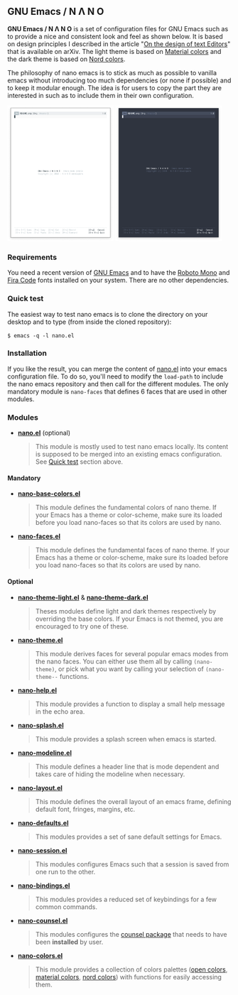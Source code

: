 ## GNU Emacs / N Λ N O

**GNU Emacs / N Λ N O** is a set of configuration files for GNU Emacs
such as to provide a nice and consistent look and feel as shown below.
It is based on design principles I described in the article "[On the
design of text Editors](https://arxiv.org/abs/2008.06030)" that is
available on arXiv. The light theme is based on [Material
colors](https://material.io/) and the dark theme is based on [Nord
colors](https://www.nordtheme.com/).

The philosophy of nano emacs is to stick as much as possible to
vanilla emacs without introducing too much dependencies (or none if
possible) and to keep it modular enough. The idea is for users to copy
the part they are interested in such as to include them in their own
configuration.

<div>
<img src="./images/nano-emacs-light.png" width=47.5%>
<img src="./images/nano-emacs-dark.png"  width=47.5%>
</div>

### Requirements

You need a recent version of
[GNU Emacs](https://www.gnu.org/software/emacs/) and to have the
[Roboto Mono](https://fonts.google.com/specimen/Roboto+Mono) and
[Fira Code](https://fonts.google.com/specimen/Fira+Code) fonts
installed on your system. There are no other dependencies.

### Quick test

The easiest way to test nano emacs is to clone the directory on your
desktop and to type (from inside the cloned repository):

```
$ emacs -q -l nano.el
```

### Installation

If you like the result, you can merge the content of [nano.el](nano.el) into
your emacs configuration file. To do so,
you'll need to modify the `load-path` to include the nano emacs
repository and then call for the different modules. The only mandatory
module is `nano-faces` that defines 6 faces that are used in other
modules.



### Modules

- **[nano.el](./nano.el)** (optional)

  > This module is mostly used to test nano emacs locally. Its content
    is supposed to be merged into an existing emacs configuration. See
    [Quick test](#Quick-test) section above.

#### Mandatory

* **[nano-base-colors.el](./nano-base-colors.el)**

  > This module defines the fundamental colors of nano theme.
    If your Emacs has a theme or color-scheme, make sure its loaded
    before you load nano-faces so that its colors are used by nano.

* **[nano-faces.el](./nano-faces.el)**

  > This module defines the fundamental faces of nano theme.
    If your Emacs has a theme or color-scheme, make sure its loaded
    before you load nano-faces so that its colors are used by nano.


#### Optional

- **[nano-theme-light.el](./nano-theme-light.el)** &
  **[nano-theme-dark.el](./nano-theme-dark.el)**

  > Theses modules define light and dark themes respectively by
    overriding the base colors. If your Emacs is not themed, you are
    encouraged to try one of these.

- **[nano-theme.el](./nano-theme.el)**

  > This module derives faces for several popular emacs modes from the
    nano faces. You can either use them all by calling
    `(nano-theme)`, or pick what you want by calling your selection
    of `(nano-theme--` functions.


- **[nano-help.el](./nano-help.el)**

  > This module provides a function to display a small help message in
    the echo area.

- **[nano-splash.el](./nano-splash.el)**

  > This module provides a splash screen when emacs is started.

- **[nano-modeline.el](./nano-modeline.el)**

  > This module defines a header line that is mode dependent and takes
    care of hiding the modeline when necessary.

- **[nano-layout.el](./nano-layout.el)**

  > This module defines the overall layout of an emacs frame, defining
    default font, fringes, margins, etc.

- **[nano-defaults.el](./nano-defaults.el)**

  > This modules provides a set of sane default settings for Emacs.

- **[nano-session.el](./nano-session.el)**

  > This modules configures Emacs such that a session is saved from
    one run to the other.

- **[nano-bindings.el](./nano-bindings.el)**

  > This modules provides a reduced set of keybindings for a few
    common commands.

- **[nano-counsel.el](./nano-counsel.el)**

  > This modules configures the [counsel
    package](https://elpa.gnu.org/packages/counsel.html) that needs to
    have been **installed** by user.

- **[nano-colors.el](./nano-colors.el)**

  > This module provides a collection of colors palettes
    ([open colors](https://yeun.github.io/open-color/),
     [material colors](https://material.io/),
     [nord colors](https://www.nordtheme.com/))
    with functions for easily accessing them.
